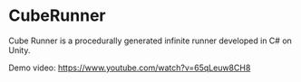 # CubeRunner

Cube Runner is a procedurally generated infinite runner developed in C# on Unity.

Demo video:
https://www.youtube.com/watch?v=65qLeuw8CH8
